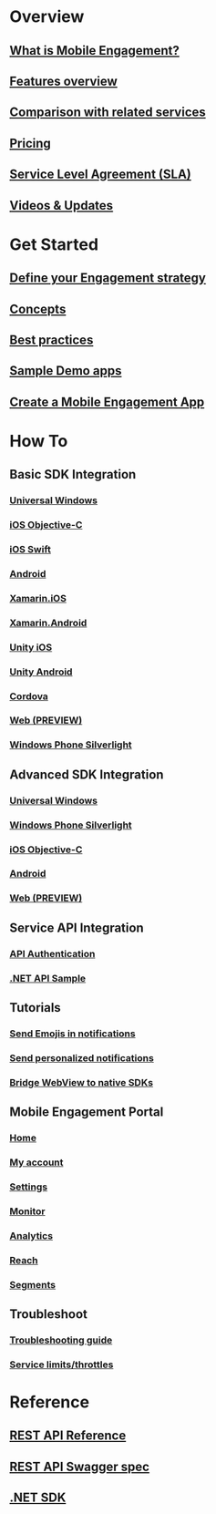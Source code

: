 # Overview
## [What is Mobile Engagement?](mobile-engagement-overview.md)
## [Features overview](http://aka.ms/azmefeatures)
## [Comparison with related services](mobile-engagement-comparison.md)
## [Pricing](https://azure.microsoft.com/pricing/details/mobile-engagement/)
## [Service Level Agreement (SLA)](https://azure.microsoft.com/support/legal/sla/mobile-engagement/)
## [Videos & Updates](https://azure.microsoft.com/documentation/services/mobile-engagement/)
# Get Started
## [Define your Engagement strategy](mobile-engagement-define-your-mobile-engagement-strategy.md)
## [Concepts](mobile-engagement-concepts.md)
## [Best practices](mobile-engagement-getting-started-best-practices.md)
## [Sample Demo apps](mobile-engagement-demo-apps.md)
## [Create a Mobile Engagement App](mobile-engagement-create.md)

# How To

## Basic SDK Integration
### [Universal Windows](mobile-engagement-windows-store-dotnet-get-started.md)
### [iOS Objective-C](mobile-engagement-ios-get-started.md)
### [iOS Swift](mobile-engagement-ios-swift-get-started.md)
### [Android](mobile-engagement-android-get-started.md)
### [Xamarin.iOS](mobile-engagement-xamarin-ios-get-started.md)
### [Xamarin.Android](mobile-engagement-xamarin-android-get-started.md)
### [Unity iOS](mobile-engagement-unity-ios-get-started.md)
### [Unity Android](mobile-engagement-unity-android-get-started.md)
### [Cordova](mobile-engagement-cordova-get-started.md)
### [Web (PREVIEW)](mobile-engagement-web-app-get-started.md)
### [Windows Phone Silverlight](mobile-engagement-windows-phone-get-started.md)
## Advanced SDK Integration
### [Universal Windows](mobile-engagement-windows-store-sdk-overview.md)
### [Windows Phone Silverlight](mobile-engagement-windows-phone-sdk-overview.md)
### [iOS Objective-C](mobile-engagement-ios-sdk-overview.md)
### [Android](mobile-engagement-android-sdk-overview.md)
### [Web (PREVIEW)](mobile-engagement-web-sdk-overview.md)
## Service API Integration
### [API Authentication](mobile-engagement-api-authentication.md)

### [.NET API Sample](mobile-engagement-dotnet-sdk-service-api.md)
## Tutorials
### [Send Emojis in notifications](mobile-engagement-use-emoji-with-push.md)
### [Send personalized notifications](mobile-engagement-send-personalized-notifications.md)
### [Bridge WebView to native SDKs](mobile-engagement-bridge-webview-native-ios.md)
## Mobile Engagement Portal
### [Home](mobile-engagement-user-interface-home.md)
### [My account](mobile-engagement-user-interface-my-account.md)
### [Settings](mobile-engagement-user-interface-settings.md)
### [Monitor](mobile-engagement-user-interface-monitor.md)
### [Analytics](mobile-engagement-user-interface-analytics.md)
### [Reach](mobile-engagement-user-interface-reach.md)
### [Segments](mobile-engagement-user-interface-segments.md)
## Troubleshoot
### [Troubleshooting guide](mobile-engagement-troubleshooting-guide.md)
### [Service limits/throttles](../azure-subscription-service-limits.md#mobile-engagement-limits.md)

# Reference
## [REST API Reference](https://msdn.microsoft.com/library/azure/mt683754)
## [REST API Swagger spec](https://github.com/Azure/azure-rest-api-specs/blob/master/arm-mobileengagement/2014-12-01/swagger/mobile-engagement.json)
## [.NET SDK](https://www.nuget.org/packages/Microsoft.Azure.Management.Engagement)
